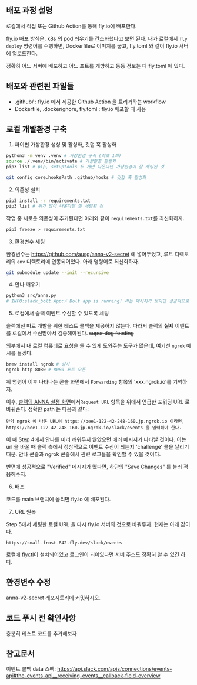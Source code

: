 ## 배포 과정 설명

로컬에서 직접 또는 Github Action를 통해 fly.io에 배포한다. 

fly.io 배포 방식은, k8s 의 pod 띄우기를 간소화했다고 보면 된다. 내가 로컬에서 `fly deploy` 명령어를 수행하면, Dockerfile로 이미지를 굽고, fly.toml 와 같이 fly.io 서버에 업로드한다. 

정확히 어느 서버에 배포하고 어느 포트를 개방하고 등등 정보는 다 fly.toml 에 있다.  

## 배포와 관련된 파일들

- .github/ : fly.io 에서 제공한 Github Action 을 트리거하는 workflow
- Dockerfile, .dockerignore, fly.toml : fly.io 배포할 때 사용

## 로컬 개발환경 구축
 
1. 파이썬 가상환경 생성 및 활성화, 깃헙 훅 활성화

```sh
python3 -m venv .venv # 가상환경 구축 (최초 1회)
source ./.venv/bin/activate # 가상환경 활성화
pip3 list # pip, setuptools 두 개만 나온다면 가상환경이 잘 세팅된 것

git config core.hooksPath .github/hooks # 깃헙 훅 활성화
```

2. 의존성 설치

```sh
pip3 install -r requirements.txt
pip3 list # 뭐가 많이 나온다면 잘 세팅된 것
```

작업 중 새로운 의존성이 추가된다면 아래와 같이 `requirements.txt`를 최신화하자.

```sh
pip3 freeze > requirements.txt
```

3. 환경변수 세팅

환경변수는 https://github.com/ausg/anna-v2-secret 에 넣어두었고, 루트 디렉토리의 `env` 디렉토리에 연동되어있다. 아래 명령어로 최신화하자.

```sh
git submodule update --init --recursive
```

4. 안나 깨우기

```sh
python3 src/anna.py
# INFO:slack_bolt.App:⚡️ Bolt app is running! 라는 메시지가 보이면 성공적으로 깨운 것이다.
```

5. 로컬에서 슬랙 이벤트 수신할 수 있도록 세팅

슬랙에선 따로 개발을 위한 테스트 콜백을 제공하지 않는다. 따라서 슬랙의 **실제** 이벤트를 로컬에서 수신받아서 검증해야된다. ~~super dog fooding~~

외부에서 내 로컬 컴퓨터로 요청을 쏠 수 있게 도와주는 도구가 많은데, 여기선 `ngrok` 예시를 들겠다.

```sh
brew install ngrok # 설치
ngrok http 8080 # 8080 포트 오픈
```

위 명령어 이후 나타나는 콘솔 화면에서 `Forwarding` 항목의 'xxx.ngrok.io'를 기억하자.

이후, [슬랙의 ANNA 설정 화면](https://api.slack.com/apps/AR4RK9XGX/event-subscriptions)에서`Request URL` 항목을 위에서 언급한 포워딩 URL 로 바꿔준다. 정확한 path 는 다음과 같다:

```text
만약 ngrok 에 나온 URL이 https://bee1-122-42-248-160.jp.ngrok.io 이라면, 
https://bee1-122-42-248-160.jp.ngrok.io/slack/events 을 입력해야 한다.
```

이 때 Step 4에서 안나를 미리 깨워두지 않았으면 에러 메시지가 나타날 것이다. 이는 url 을 바꿀 때 슬랙 측에서 정상적으로 이벤트 수신이 되는지 'challenge' 콜을 날리기 때문. 안나 콘솔과 ngrok 콘솔에서 관련 로그들을 확인할 수 있을 것이다.

반면에 성공적으로 "Verified" 메시지가 떴다면, 하단의 "Save Changes" 를 눌러 적용해주자.

6. 배포

코드를 main 브랜치에 올리면 fly.io 에 배포된다.

7. URL 원복

Step 5에서 세팅한 로컬 URL 을 다시 fly.io 서버의 것으로 바꿔두자. 현재는 아래 값이다.

```text
https://small-frost-842.fly.dev/slack/events
```

로컬에 [flyctl](https://fly.io/docs/hands-on/install-flyctl/)이 설치되어있고 로그인이 되어있다면 서버 주소도 정확히 알 수 있긴 하다.

## 환경변수 수정

anna-v2-secret 레포지토리에 커밋하시오.

## 코드 푸시 전 확인사항

충분히 테스트 코드를 추가해보자

## 참고문서

이벤트 콜백 data 스펙: https://api.slack.com/apis/connections/events-api#the-events-api__receiving-events__callback-field-overview